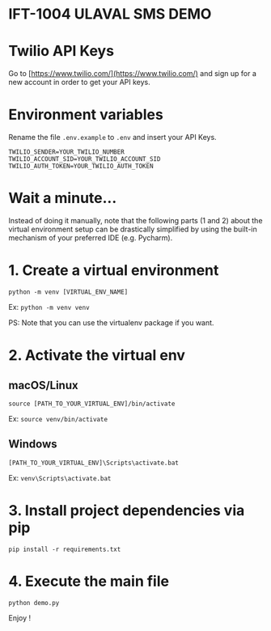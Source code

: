 IFT-1004 ULAVAL SMS DEMO
====

# Twilio API Keys
Go to [https://www.twilio.com/](https://www.twilio.com/) and sign up for a new account in order to get your API keys.

# Environment variables
Rename the file ```.env.example``` to ```.env``` and insert your API Keys.

```
TWILIO_SENDER=YOUR_TWILIO_NUMBER
TWILIO_ACCOUNT_SID=YOUR_TWILIO_ACCOUNT_SID
TWILIO_AUTH_TOKEN=YOUR_TWILIO_AUTH_TOKEN
```

# Wait a minute...

Instead of doing it manually, note that the following parts (1 and 2) about the virtual environment setup can be drastically simplified by using the built-in mechanism of your preferred IDE (e.g. Pycharm).


# 1. Create a virtual environment
```python -m venv [VIRTUAL_ENV_NAME]```

Ex: ```python -m venv venv```

PS: Note that you can use the virtualenv package if you want.

# 2. Activate the virtual env

## macOS/Linux

```source [PATH_TO_YOUR_VIRTUAL_ENV]/bin/activate```

Ex: ```source venv/bin/activate```

## Windows
```[PATH_TO_YOUR_VIRTUAL_ENV]\Scripts\activate.bat```

Ex: ```venv\Scripts\activate.bat```

# 3. Install project dependencies via pip
```pip install -r requirements.txt```

# 4. Execute the main file
```python demo.py```

Enjoy !
